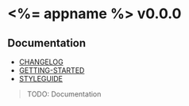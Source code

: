# <%= appname %> v0.0.0

## Documentation

- [CHANGELOG](./CHANGELOG.md)
- [GETTING-STARTED](./GETTING-STARTED.md)
- [STYLEGUIDE](./STYLEGUIDE.md)

> TODO: Documentation
